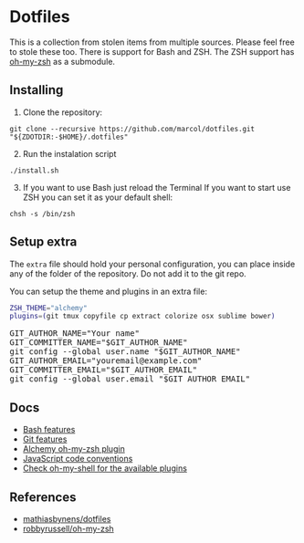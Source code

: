 # Dotfiles
This is a collection from stolen items from multiple sources. Please feel free to stole these too. There is support for Bash and ZSH. The ZSH support has [oh-my-zsh](https://github.com/robbyrussell/oh-my-zsh) as a submodule.

## Installing
1. Clone the repository:
```prompt
git clone --recursive https://github.com/marcol/dotfiles.git "${ZDOTDIR:-$HOME}/.dotfiles"
```
2. Run the instalation script
```prompt
./install.sh
```
3. If you want to use Bash just reload the Terminal If you want to start use ZSH you can set it as your default shell:
```prompt
chsh -s /bin/zsh
```

## Setup extra
The <code>extra</code> file should hold your personal configuration, you can place inside any of the folder of the repository. Do not add it to the git repo.

You can setup the theme and plugins in an extra file:
```bash
ZSH_THEME="alchemy"
plugins=(git tmux copyfile cp extract colorize osx sublime bower)
```

<pre>
GIT_AUTHOR_NAME="Your name"
GIT_COMMITTER_NAME="$GIT_AUTHOR_NAME"
git config --global user.name "$GIT_AUTHOR_NAME"
GIT_AUTHOR_EMAIL="youremail@example.com"
GIT_COMMITTER_EMAIL="$GIT_AUTHOR_EMAIL"
git config --global user.email "$GIT_AUTHOR_EMAIL"
</pre>

## Docs
* [Bash features](Docs/BASH.md)
* [Git features](Docs/GIT.md)
* [Alchemy oh-my-zsh plugin](Docs/ZSH-ALCHEMY.md)
* [JavaScript code conventions](Docs/CONVENTIONS.md)
* [Check oh-my-shell for the available plugins](http://ohmyz.sh)

## References
* [mathiasbynens/dotfiles](https://github.com/mathiasbynens/dotfiles)
* [robbyrussell/oh-my-zsh](https://github.com/robbyrussell/oh-my-zsh)